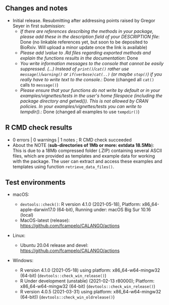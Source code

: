 ## Changes and notes
* Initial release. Resubmitting after addressing points raised by Gregor Seyer in first submission:
    * _If there are references describing the methods in your package, please add these in the description field of your DESCRIPTION file_: Done (no linkable references yet, but soon to be deposited to BioRxiv. Will upload a minor update once the link is available)
    * _Please add \value to .Rd files regarding exported methods and explain the functions results in the documentation_: Done
    * _You write information messages to the console that cannot be easily suppressed. (...) Instead of `print()`/`cat()` rather use `message()`/`warning()` or `if(verbose)cat(..)` (or maybe `stop()`) if you really have to write text to the console._: Done (changed all `cat()` calls to `message()`)
    * _Please ensure that your functions do not write by default or in your examples/vignettes/tests in the user's home filespace (including the package directory and getwd()). This is not allowed by CRAN policies. In your examples/vignettes/tests you can write to tempdir()._: Done (changed all examples to use `tempdir()`)

## R CMD check results  
* 0 errors | 0 warnings | 1 notes ; R CMD check succeeded
* About the NOTE (**sub-directories of 1Mb or more: extdata  18.5Mb**): This is due to a 18Mb compressed folder (.ZIP) containing several ASCII files, which are provided as templates and example data for working with the package. The user can extract and access these examples and templates using function `retrieve_data_files()`.

## Test environments
* macOS:
    * `devtools::check()`: R version 4.1.0 (2021-05-18), Platform: x86_64-apple-darwin17.0 (64-bit), Running under: macOS Big Sur 10.16 (local)
    * MacOS-latest (release): <https://github.com/fcampelo/CALANGO/actions>
    
* Linux:
    * Ubuntu 20.04 release and devel:  <https://github.com/fcampelo/CALANGO/actions>
    
* Windows:
    * R version 4.1.0 (2021-05-18) using platform: x86_64-w64-mingw32 (64-bit) (`devtools::check_win_release()`)
    * R Under development (unstable) (2021-02-13 r80000); Platform: x86_64-w64-mingw32 (64-bit) (`devtools::check_win_release()`)
    * R version 4.0.5 (2021-03-31) using platform: x86_64-w64-mingw32 (64-bit)) (`devtools::check_win_oldrelease()`)
